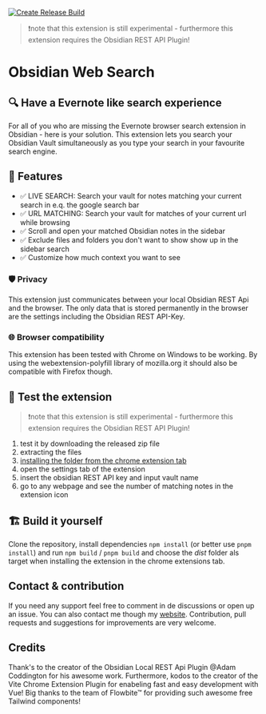 [![Create Release Build](https://github.com/jk-oster/obsidian-search-for-web/actions/workflows/release.yaml/badge.svg)](https://github.com/jk-oster/obsidian-search-for-web/actions/workflows/release.yaml)

>❗note that this extension is still experimental - furthermore this extension requires the Obsidian REST API Plugin!

# Obsidian Web Search
## 🔍 Have a Evernote like search experience
For all of you who are missing the Evernote browser search extension in Obsidian - here is your solution. This extension lets you search your Obsidian Vault simultaneously as you type your search in your favourite search engine.

## 🚀 Features
- ✅ LIVE SEARCH: Search your vault for notes matching your current search in e.q. the google search bar
- ✅ URL MATCHING: Search your vault for matches of your current url while browsing
- ✅ Scroll and open your matched Obsidian notes in the sidebar
- ✅ Exclude files and folders you don't want to show show up in the sidebar search
- ✅ Customize how much context you want to see

### 🛡️ Privacy
This extension just communicates between your local Obsidian REST Api and the browser. The only data that is stored permanently in the browser are the settings including the Obsidian REST API-Key.

### 🌐 Browser compatibility
This extension has been tested with Chrome on Windows to be working. By using the webextension-polyfill library of mozilla.org it should also be compatible with Firefox though.

## 🚧 Test the extension
>❗note that this extension is still experimental - furthermore this extension requires the Obsidian REST API Plugin!
1. test it by downloading the released zip file
2. extracting the files
3. [installing the folder from the chrome extension tab](https://bashvlas.com/blog/install-chrome-extension-in-developer-mode/)
4. open the settings tab of the extension
5. insert the obsidian REST API key and input vault name
6. go to any webpage and see the number of matching notes in the extension icon

## 🏗️ Build it yourself
Clone the repository, install dependencies `npm install` (or better use `pnpm install`) and run `npm build` / `pnpm build` and choose the *dist* folder als target when installing the extension in the chrome extensions tab.

## Contact & contribution
If you need any support feel free to comment in de discussions or open up an issue. You can also contact me though my [website](https://jakobosterberger.com/contact). Contribution, pull requests and suggestions for improvements are very welcome.

## Credits
Thank's to the creator of the Obsidian Local REST Api Plugin @Adam Coddington for his awesome work. Furthermore, kodos to the creator of the Vite Chrome Extension Plugin for enabeling fast and easy development with Vue! Big thanks to the team of Flowbite™ for providing such awesome free Tailwind components!

